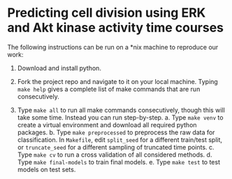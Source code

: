 # Predicting cell division using ERK and Akt kinase activity time courses

The following instructions can be run on a *nix machine to reproduce our work:

1. Download and install python.

2. Fork the project repo and navigate to it on your local machine. Typing `make help` gives a complete list of make commands that are run consecutively.

3. Type `make all` to run all make commands consecutively, though this will take some time. Instead you can run step-by-step.
    a. Type `make venv` to create a virtual environment and download all required python packages. 
    b. Type `make preprocessed` to preprocess the raw data for classification. In `Makefile`, edit `split_seed` for a different train/test split, or `truncate_seed` for a different sampling of truncated time points.
    c. Type `make cv` to run a cross validation of all considered methods.
    d. Type `make final-models` to train final models. 
    e. Type `make test` to test models on test sets.